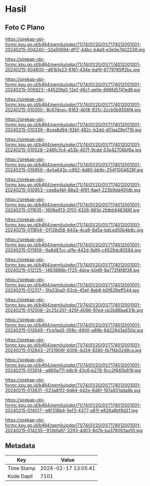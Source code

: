 # Hasil

## Foto C Plano

https://sirekap-obj-formc.kpu.go.id/b464/pemilu/pdpr/71/74/01/20/01/7174012001001-20240215-004240--32a50694-df17-44bc-b4a9-e3e0e7402238.jpg

https://sirekap-obj-formc.kpu.go.id/b464/pemilu/pdpr/71/74/01/20/01/7174012001001-20240215-004800--d61b1e23-6161-434e-baf9-6779785ff2bc.jpg

https://sirekap-obj-formc.kpu.go.id/b464/pemilu/pdpr/71/74/01/20/01/7174012001001-20240215-005923--44520fa0-12e1-46c1-ae0e-868fd5741ed9.jpg

https://sirekap-obj-formc.kpu.go.id/b464/pemilu/pdpr/71/74/01/20/01/7174012001001-20240215-010050--8c67dcec-8163-4b18-931c-2ccb5b9556f4.jpg

https://sirekap-obj-formc.kpu.go.id/b464/pemilu/pdpr/71/74/01/20/01/7174012001001-20240215-010339--8cea8d94-92bf-482c-b2dd-d51aa28ef716.jpg

https://sirekap-obj-formc.kpu.go.id/b464/pemilu/pdpr/71/74/01/20/01/7174012001001-20240215-010528--246fc7c4-a53b-407f-9cdd-53e42706bf8a.jpg

https://sirekap-obj-formc.kpu.go.id/b464/pemilu/pdpr/71/74/01/20/01/7174012001001-20240215-010656--4e5a643c-c992-4d80-bb9c-254f1004628f.jpg

https://sirekap-obj-formc.kpu.go.id/b464/pemilu/pdpr/71/74/01/20/01/7174012001001-20240215-010953--cea8a4bf-88a3-4f91-8aef-223b9dd491db.jpg

https://sirekap-obj-formc.kpu.go.id/b464/pemilu/pdpr/71/74/01/20/01/7174012001001-20240215-011635--1606e913-2f53-4326-861d-2fdbb648368f.jpg

https://sirekap-obj-formc.kpu.go.id/b464/pemilu/pdpr/71/74/01/20/01/7174012001001-20240215-011804--01138d58-840a-4ca9-8d5a-bdced50b4b8c.jpg

https://sirekap-obj-formc.kpu.go.id/b464/pemilu/pdpr/71/74/01/20/01/7174012001001-20240215-011959--9a8d87cc-a1fe-442d-9df4-c4529dc80584.jpg

https://sirekap-obj-formc.kpu.go.id/b464/pemilu/pdpr/71/74/01/20/01/7174012001001-20240215-012125--1463886b-f725-4dce-b0d9-8a772f4f8f38.jpg

https://sirekap-obj-formc.kpu.go.id/b464/pemilu/pdpr/71/74/01/20/01/7174012001001-20240215-012317--3fa33ba0-62cb-45ef-8ab8-b0f639eff544.jpg

https://sirekap-obj-formc.kpu.go.id/b464/pemilu/pdpr/71/74/01/20/01/7174012001001-20240215-012509--2c25c207-425f-4066-97ed-cb2b86ba631b.jpg

https://sirekap-obj-formc.kpu.go.id/b464/pemilu/pdpr/71/74/01/20/01/7174012001001-20240215-012649--f1cb1ad3-358c-4900-a89b-84226d3a050d.jpg

https://sirekap-obj-formc.kpu.go.id/b464/pemilu/pdpr/71/74/01/20/01/7174012001001-20240215-012843--2f31906f-4006-4d34-8280-fb7f4b02d9ca.jpg

https://sirekap-obj-formc.kpu.go.id/b464/pemilu/pdpr/71/74/01/20/01/7174012001001-20240215-013614--a660a711-b8c9-43c6-b278-9cc2f645b819.jpg

https://sirekap-obj-formc.kpu.go.id/b464/pemilu/pdpr/71/74/01/20/01/7174012001001-20240215-013831--023a81f2-9d84-442e-8d81-197a931dda6b.jpg

https://sirekap-obj-formc.kpu.go.id/b464/pemilu/pdpr/71/74/01/20/01/7174012001001-20240215-014017--e8f318b4-5ef3-4377-a81f-e826a8bf9d21.jpg

https://sirekap-obj-formc.kpu.go.id/b464/pemilu/pdpr/71/74/01/20/01/7174012001001-20240215-014235--913bfa97-3293-4d03-8d7b-ba376093ad10.jpg


## Metadata

| Key        | Value               |
| ---------- | ------------------- |
| Time Stamp | 2024-02-17 13:05:41 |
| Kode Dapil | 7101                |



